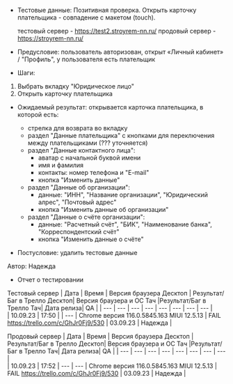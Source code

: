 * Тестовые данные: Позитивная проверка. Открыть карточку плательщика - совпадение с макетом (touch).

	тестовый сервер - https://test2.stroyrem-nn.ru/   продовый сервер - https://stroyrem-nn.ru/

* Предусловие: пользователь авторизован, открыт «Личный кабинет» / "Профиль", у пользователя есть плательщик

* Шаги:
1.	Выбрать вкладку "Юридическое лицо"
2.  Открыть карточку плательщика

* Ожидаемый результат: открывается карточка плательщика, в которой есть:
	- стрелка для возврата во вкладку
	- раздел "Данные плательщика" с кнопками для переключения между плательщиками (??? уточняется)
	- раздел "Данные контактного лица":
		- аватар с начальной буквой имени
		- имя и фамилия
		- контакты: номер телефона и "E-mail" 
		- кнопка "Изменить данные"
	- раздел "Данные об организации":
		- данные: "ИНН", "Название организации", "Юридический алрес", "Почтовый адрес"
		- кнопка "Изменить данные об организации"	
	- раздел "Данные о счёте организации":
		- данные: "Расчетный счёт", "БИК", "Наименование банка", "Корреспондентский счёт"
		- кнопка "Изменить данные о счёте"	

* Постусловие: удалить тестовые данные

Автор: Надежда
	
* Отчет о тестировании
  
Тестовый сервер
| Дата | Время | Версия браузера Десктоп | Результат/Баг в Трелло Десктоп|  Версия браузера и ОС Тач |Результат/Баг в Трелло Тач| Дата релиза| QA  |
| --- | --- | --- | --- |  --- | --- | --- | --- |   
| 10.09.23 | 17:50 |  | --- | Chrome версия 116.0.5845.163 MIUI 12.5.13 | FAIL https://trello.com/c/GhJr0Fj9/530 | 03.09.23 | Надежда |  

Продовый сервер
| Дата | Время | Версия браузера Десктоп | Результат/Баг в Трелло Десктоп|  Версия браузера и ОС Тач |Результат/Баг в Трелло Тач| Дата релиза| QA |
| --- | --- | --- | --- |  --- | --- | --- | --- |   
| 10.09.23 | 17:52 | --- | --- | Chrome версия 116.0.5845.163 MIUI 12.5.13 | FAIL https://trello.com/c/GhJr0Fj9/530 | 03.09.23 | Надежда |